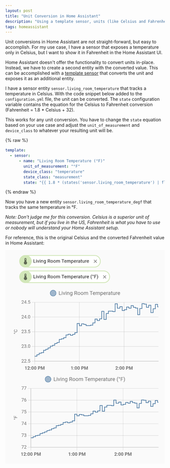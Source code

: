 ```yaml
---
layout: post
title: "Unit Conversion in Home Assistant"
description: "Using a template sensor, units (like Celsius and Fahrenheit) can be easily converted in Home Assistant."
tags: homeassistant
---
```


Unit conversions in Home Assistant are not straight-forward, but easy to accomplish. For my use case, I have a sensor
that exposes a temperature only in Celsius, but I want to show it in Fahrenheit in the Home Assistant UI.

Home Assistant doesn't offer the functionality to convert units in-place. Instead, we have to create a second entity
with the converted value. This can be accomplished with a [template sensor](https://www.home-assistant.io/integrations/template/)
that converts the unit and exposes it as an additional entity.

I have a sensor entity `sensor.living_room_temperature` that tracks a temperature in Celsius. With the code snippet
below added to the `configuration.yml` file, the unit can be converted. The `state` configuration variable contains the
equation for the Celsius to Fahrenheit conversion (Fahrenheit = 1.8 * Celsius + 32).

This works for any unit conversion. You have to change the `state` equation based on your use case and adjust the
`unit_of_measurement` and `device_class` to whatever your resulting unit will be.

{% raw %}
```yaml
template:
  - sensor:
      - name: "Living Room Temperature (°F)"
        unit_of_measurement: "°F"
        device_class: "temperature"
        state_class: "measurement"
        state: "{{ 1.8 * (states('sensor.living_room_temperature') | float) + 32 }}"
```
{% endraw %}

Now you have a new entity `sensor.living_room_temperature_degf` that tracks the same temperature in °F.

_Note: Don't judge me for this conversion. Celsius is a superior unit of measurement, but if you live in the US,
Fahrenheit is what you have to use or nobody will understand your Home Assistant setup._

For reference, this is the original Celsius and the converted Fahrenheit value in Home Assistant:

![Celsius and converted Fahrenheit values in Home Assistant](/assets/images/home-assistant-celsius-fahrenheit.png)

